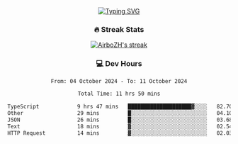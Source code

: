 
<div align="center">
  <a href="https://git.io/typing-svg"><img src="https://readme-typing-svg.demolab.com?font=Fira+Code&size=30&pause=1000&color=33F7F5&center=true&vCenter=true&width=435&lines=Hi+there+%F0%9F%91%8B+I+am+AirboZH+;Welcome+to+my+Github" alt="Typing SVG" /></a>

<h3>🔥 Streak Stats</h3>

<!-- GitHub Readme Streak Stats - https://github.com/DenverCoder1/github-readme-streak-stats -->
<p>
  <a href="https://github.com/DenverCoder1/github-readme-streak-stats">
    <img title="🔥 Get streak stats for your profile at git.io/streak-stats" alt="AirboZH's streak" src="https://streak-stats.demolab.com/?user=AirboZH&theme=monokai-metallian&hide_border=true"/>
  </a>
</p>

<h3>💻 Dev Hours</h3>
<!--START_SECTION:waka-->

```txt
From: 04 October 2024 - To: 11 October 2024

Total Time: 11 hrs 50 mins

TypeScript            9 hrs 47 mins   ████████████████████▓░░░░   82.70 %
Other                 29 mins         █░░░░░░░░░░░░░░░░░░░░░░░░   04.10 %
JSON                  26 mins         █░░░░░░░░░░░░░░░░░░░░░░░░   03.68 %
Text                  18 mins         ▓░░░░░░░░░░░░░░░░░░░░░░░░   02.54 %
HTTP Request          14 mins         ▓░░░░░░░░░░░░░░░░░░░░░░░░   02.03 %
```

<!--END_SECTION:waka-->
</div>  
